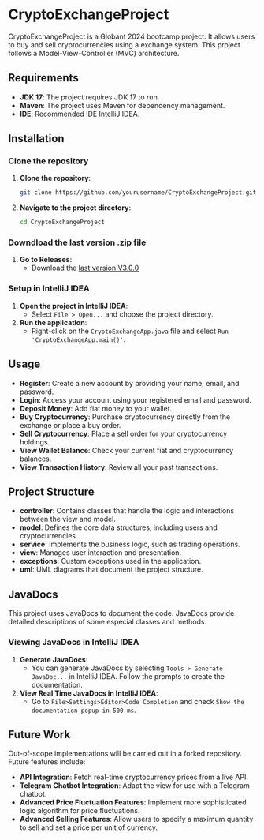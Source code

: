# CryptoExchangeProject

CryptoExchangeProject is a Globant 2024 bootcamp project. It allows users to buy and sell cryptocurrencies using a exchange system. This project follows a Model-View-Controller (MVC) architecture.

## Requirements

- **JDK 17**: The project requires JDK 17 to run.
- **Maven**: The project uses Maven for dependency management.
- **IDE**: Recommended IDE IntelliJ IDEA.

## Installation

### Clone the repository
1. **Clone the repository**:
   ```bash
   git clone https://github.com/yourusername/CryptoExchangeProject.git
   ```
2. **Navigate to the project directory**:
   ```bash
   cd CryptoExchangeProject
   ```
### Downdload the last version .zip file 
1. **Go to Releases**:
   - Download the [last version V3.0.0](https://github.com/JulioRogers/CryptoExchangeProject/releases/tag/v3.0.0)


### Setup in IntelliJ IDEA
1. **Open the project in IntelliJ IDEA**:
   - Select `File > Open...` and choose the project directory.
2. **Run the application**:
   - Right-click on the `CryptoExchangeApp.java` file and select `Run 'CryptoExchangeApp.main()'`.

## Usage

- **Register**: Create a new account by providing your name, email, and password.
- **Login**: Access your account using your registered email and password.
- **Deposit Money**: Add fiat money to your wallet.
- **Buy Cryptocurrency**: Purchase cryptocurrency directly from the exchange or place a buy order.
- **Sell Cryptocurrency**: Place a sell order for your cryptocurrency holdings.
- **View Wallet Balance**: Check your current fiat and cryptocurrency balances.
- **View Transaction History**: Review all your past transactions.

## Project Structure

- **controller**: Contains classes that handle the logic and interactions between the view and model.
- **model**: Defines the core data structures, including users and cryptocurrencies.
- **service**: Implements the business logic, such as trading operations.
- **view**: Manages user interaction and presentation.
- **exceptions**: Custom exceptions used in the application.
- **uml**: UML diagrams that document the project structure.

## JavaDocs

This project uses JavaDocs to document the code. JavaDocs provide detailed descriptions of some especial classes and methods.

### Viewing JavaDocs in IntelliJ IDEA
1. **Generate JavaDocs**:
   - You can generate JavaDocs by selecting `Tools > Generate JavaDoc...` in IntelliJ IDEA. Follow the prompts to create the documentation.
2. **View Real Time JavaDocs in IntelliJ IDEA**:
   - Go to `File>Settings>Editor>Code Completion` and check `Show the documentation popup in 500 ms`.
     
## Future Work

Out-of-scope implementations will be carried out in a forked repository. Future features include:
- **API Integration**: Fetch real-time cryptocurrency prices from a live API.
- **Telegram Chatbot Integration**: Adapt the view for use with a Telegram chatbot.
- **Advanced Price Fluctuation Features**: Implement more sophisticated logic algorithm for price fluctuations.
- **Advanced Selling Features**: Allow users to specify a maximum quantity to sell and set a price per unit of currency.

